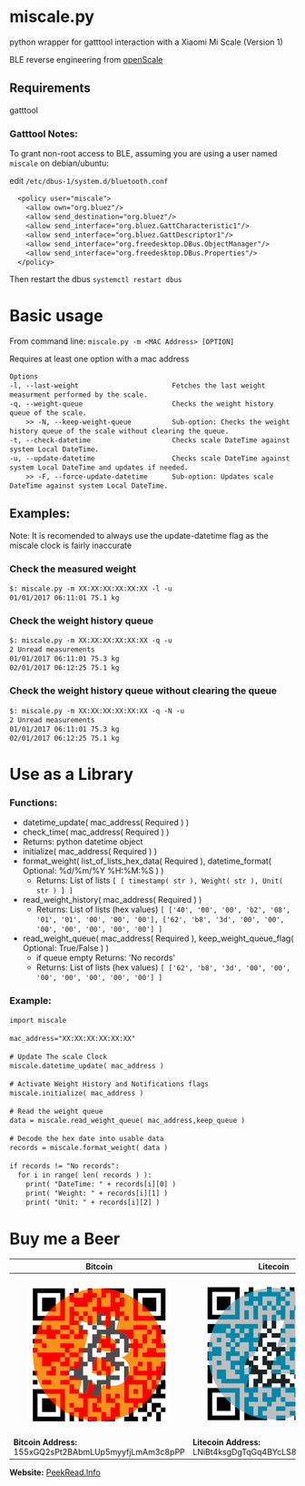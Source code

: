 # miscale.py
python wrapper for gatttool interaction with a Xiaomi Mi Scale (Version 1)

BLE reverse engineering from [openScale](https://github.com/oliexdev/openScale/wiki/Xiaomi-Bluetooth-Mi-Scale)

## Requirements
gatttool

### Gatttool Notes:

To grant non-root access to BLE, assuming you are using a user named `miscale` on debian/ubuntu:

edit `/etc/dbus-1/system.d/bluetooth.conf`

```
  <policy user="miscale">
    <allow own="org.bluez"/>
    <allow send_destination="org.bluez"/>
    <allow send_interface="org.bluez.GattCharacteristic1"/>
    <allow send_interface="org.bluez.GattDescriptor1"/>
    <allow send_interface="org.freedesktop.DBus.ObjectManager"/>
    <allow send_interface="org.freedesktop.DBus.Properties"/>
  </policy>
```

Then restart the dbus `systemctl restart dbus`

# Basic usage
From command line:
`miscale.py -m <MAC Address> [OPTION]`

Requires at least one option with a mac address
```
Options
-l, --last-weight                       Fetches the last weight measurment performed by the scale.
-q, --weight-queue                      Checks the weight history queue of the scale.
    >> -N, --keep-weight-queue          Sub-option: Checks the weight history queue of the scale without clearing the queue.
-t, --check-datetime                    Checks scale DateTime against system Local DateTime.
-u, --update-datetime                   Checks scale DateTime against system Local DateTime and updates if needed.
    >> -F, --force-update-datetime      Sub-option: Updates scale DateTime against system Local DateTime.
```

## Examples:
Note: It is recomended to always use the update-datetime flag as the miscale clock is fairly inaccurate

### Check the measured weight
```
$: miscale.py -m XX:XX:XX:XX:XX:XX -l -u
01/01/2017 06:11:01 75.1 kg
```

### Check the weight history queue
```
$: miscale.py -m XX:XX:XX:XX:XX:XX -q -u
2 Unread measurements
01/01/2017 06:11:01 75.3 kg
02/01/2017 06:12:25 75.1 kg
```

### Check the weight history queue without clearing the queue
```
$: miscale.py -m XX:XX:XX:XX:XX:XX -q -N -u
2 Unread measurements
01/01/2017 06:11:01 75.3 kg
02/01/2017 06:12:25 75.1 kg
```

# Use as a Library

### Functions:
* datetime_update( mac_address( Required ) )
* check_time( mac_address( Required ) )
 * Returns: python datetime object
* initialize( mac_address( Required ) )
* format_weight( list_of_lists_hex_data( Required ), datetime_format( Optional: %d/%m/%Y %H:%M:%S ) )
  * Returns: List of lists `[ [ timestamp( str ), Weight( str ), Unit( str ) ] ]`
* read_weight_history( mac_address( Required ) )
  * Returns: List of lists (hex values) `[ ['40', '00', '00', 'b2', '08', '01', '01', '00', '00', '00'], ['62', 'b8', '3d', '00', '00', '00', '00', '00', '00', '00'] ]`
* read_weight_queue( mac_address( Required ), keep_weight_queue_flag( Optional: True/False ) )
  * if queue empty Returns: 'No records'
  * Returns: List of lists (hex values) `[ ['62', 'b8', '3d', '00', '00', '00', '00', '00', '00', '00'] ]`

### Example:
```
import miscale

mac_address="XX:XX:XX:XX:XX:XX"

# Update The scale Clock
miscale.datetime_update( mac_address )

# Activate Weight History and Notifications flags
miscale.initialize( mac_address )

# Read the weight queue
data = miscale.read_weight_queue( mac_address,keep_queue )

# Decode the hex date into usable data
records = miscale.format_weight( data )

if records != "No records":
  for i in range( len( records ) ):
    print( "DateTime: " + records[i][0] )
    print( "Weight: " + records[i][1] )
    print( "Unit: " + records[i][2] )
```

# Buy me a Beer

| Bitcoin  | Litecoin |
| ------------- | ------------- |
| <p align="center"><img alt="image" align="middle" style="max-width: 250px;" src="https://raw.githubusercontent.com/dugite-code/Icons/master/Donation%20Icons/bitcoin.svg?sanitize=true"></p> | <p align="center"><img alt="image" style="max-width: 250px;" src="https://raw.githubusercontent.com/dugite-code/Icons/master/Donation%20Icons/litecoin.svg?sanitize=true"></p> |
| **Bitcoin Address:** 155xGQ2sPt2BAbmLUp5myyfjLmAm3c8pPP | **Litecoin Address:** LNiBt4ksgDgTqGq4BYcLS8vtNkdn1Lrmmh |

**Website:** [PeekRead.Info](https://peekread.info)
